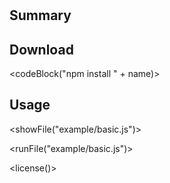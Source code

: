 # <name></end>

## Summary

<description></end>

## Download

<codeBlock("npm install " + name)></end>

## Usage

<showFile("example/basic.js")></end>

<runFile("example/basic.js")></end>

<license()></end>
